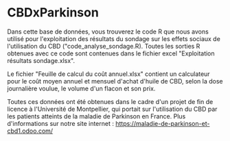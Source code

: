# CBDxParkinson

Dans cette base de données, vous trouverez le code R que nous avons utilisé pour l'exploitation des résultats du sondage sur les effets sociaux de l'utilisation du CBD ("code_analyse_sondage.R). Toutes les sorties R obtenues avec ce code sont contenues dans le fichier excel "Exploitation résultats sondage.xlsx". 

Le fichier "Feuille de calcul du coût annuel.xlsx" contient un calculateur pour le coût moyen annuel et mensuel d'achat d'huile de CBD, selon la dose journalière voulue, le volume d'un flacon et son prix.

Toutes ces données ont été obtenues dans le cadre d'un projet de fin de licence à l'Université de Montpellier, qui portait sur l'utilisation du CBD par les patients atteints de la maladie de Parkinson en France. Plus d'informations sur notre site internet : https://maladie-de-parkinson-et-cbd1.odoo.com/
